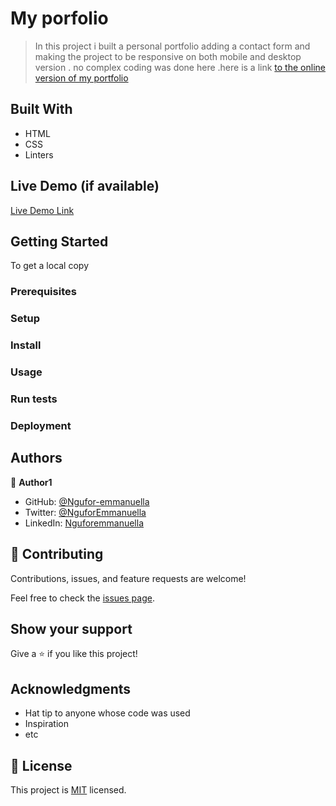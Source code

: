# My porfolio
> In this project i built a personal portfolio adding a contact form and making the project to 
be responsive on both mobile and desktop version  . no  complex coding was done here .here is a link [to the online version of my portfolio](https://ngufor-emmanuella.github.io/first-micro-project)
## Built With

- HTML
- CSS
- Linters

## Live Demo (if available)

[Live Demo Link](https://livedemo.com)


## Getting Started
To get a local copy

### Prerequisites

### Setup

### Install

### Usage

### Run tests

### Deployment


## Authors

👤 **Author1**

- GitHub: [@Ngufor-emmanuella](https://github.com/Ngufor-emmanuella)
- Twitter: [@NguforEmmanuella](https://twitter.com/NguforEmmanuella)
- LinkedIn: [Nguforemmanuella](https://linkedin.com/in/Nguforemmanuella)


## 🤝 Contributing

Contributions, issues, and feature requests are welcome!

Feel free to check the [issues page](../../issues/).

## Show your support

Give a ⭐️ if you like this project!

## Acknowledgments

- Hat tip to anyone whose code was used
- Inspiration
- etc

## 📝 License

This project is [MIT](./MIT.md) licensed.
